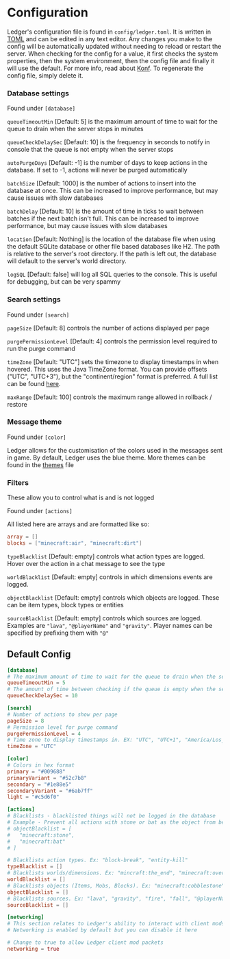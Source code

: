 # Configuration

Ledger's configuration file is found in `config/ledger.toml`.
It is written in [TOML](https://toml.io/en/) and can be edited in any text editor.
Any changes you make to the config will be automatically updated without needing to reload or restart the server.
When checking for the config for a value, it first checks the system properties,
then the system environment, then the config file and finally it will use the default.
For more info, read about [Konf](https://github.com/uchuhimo/konf).
To regenerate the config file, simply delete it.

### Database settings

Found under `[database]`

`queueTimeoutMin` [Default: 5] is the maximum amount of time to wait for the queue to drain when the server stops in minutes

`queueCheckDelaySec` [Default: 10] is the frequency in seconds to notify in console that the queue is not empty when the server stops

`autoPurgeDays` [Default: -1] is the number of days to keep actions in the database. If set to -1, actions will never be purged automatically

`batchSize` [Default: 1000] is the number of actions to insert into the database at once.
This can be increased to improve performance, but may cause issues with slow databases

`batchDelay` [Default: 10] is the amount of time in ticks to wait between batches if the next batch isn't full.
This can be increased to improve performance, but may cause issues with slow databases

`location` [Default: Nothing] is the location of the database file when using the default SQLite database or other file based databases like H2.
The path is relative to the server's root directory. If the path is left out, the database will default to the server's world directory.

`logSQL` [Default: false] will log all SQL queries to the console. This is useful for debugging, but can be very spammy

### Search settings

Found under `[search]`

`pageSize` [Default: 8] controls the number of actions displayed per page

`purgePermissionLevel` [Default: 4] controls the permission level required to run the purge command

`timeZone` [Default: "UTC"] sets the timezone to display timestamps in when hovered. 
This uses the Java TimeZone format. You can provide offsets ("UTC", "UTC+3"), but the "continent/region" format is preferred. A full list can be found [here](https://en.wikipedia.org/wiki/List_of_tz_database_time_zones).

`maxRange` [Default: 100] controls the maximum range allowed in rollback / restore

### Message theme

Found under `[color]`

Ledger allows for the customisation of the colors used in the messages sent in game. 
By default, Ledger uses the blue theme. More themes can be found in the [themes](themes.md) file

### Filters

These allow you to control what is and is not logged

Found under `[actions]`

All listed here are arrays and are formatted like so:
```toml
array = []
blocks = ["minecraft:air", "minecraft:dirt"]
```

`typeBlacklist` [Default: empty] controls what action types are logged. Hover over the action in a chat message to see the type

`worldBlacklist` [Default: empty] controls in which dimensions events are logged.

`objectBlacklist` [Default: empty] controls which objects are logged. These can be item types, block types or entities

`sourceBlacklist` [Default: empty] controls which sources are logged. Examples are `"lava"`, `"@playerName"` and `"gravity"`. Player names can be specified by prefixing them with `"@"`

## Default Config
```toml
[database]
# The maximum amount of time to wait for the queue to drain when the server stops
queueTimeoutMin = 5
# The amount of time between checking if the queue is empty when the server stops
queueCheckDelaySec = 10

[search]
# Number of actions to show per page
pageSize = 8
# Permission level for purge command
purgePermissionLevel = 4
# Time zone to display timestamps in. EX: "UTC", "UTC+1", "America/Los_Angeles"
timeZone = "UTC"

[color]
# Colors in hex format
primary = "#009688"
primaryVariant = "#52c7b8"
secondary = "#1e88e5"
secondaryVariant = "#6ab7ff"
light = "#c5d6f0"

[actions]
# Blacklists - blacklisted things will not be logged in the database
# Example - Prevent all actions with stone or bat as the object from being logged
# objectBlacklist = [
#   "minecraft:stone",
#   "minecraft:bat"
# ]

# Blacklists action types. Ex: "block-break", "entity-kill"
typeBlacklist = []
# Blacklists worlds/dimensions. Ex: "mincraft:the_end", "minecraft:overworld"
worldBlacklist = []
# Blacklists objects (Items, Mobs, Blocks). Ex: "minecraft:cobblestone", "minecraft:blaze"
objectBlacklist = []
# Blacklists sources. Ex: "lava", "gravity", "fire", "fall", "@playerName"
sourceBlacklist = []

[networking]
# This section relates to Ledger's ability to interact with client mods for ease of use
# Networking is enabled by default but you can disable it here

# Change to true to allow Ledger client mod packets
networking = true
```